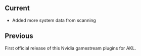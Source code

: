 ## Current
- Added more system data from scanning
## Previous
First official release of this Nvidia gamestream plugins for AKL.